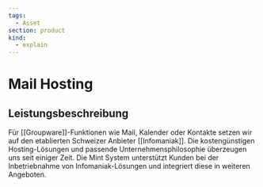 ```yaml
---
tags:
  - Asset
section: product
kind:
  - explain
---
```


# Mail Hosting

## Leistungsbeschreibung

Für [[Groupware]]-Funktionen wie Mail, Kalender oder Kontakte setzen wir auf den etablierten Schweizer Anbieter [[Infomaniak]]. Die kostengünstigen Hosting-Lösungen und passende Unternehmensphilosophie überzeugen uns seit einiger Zeit. Die Mint System unterstützt Kunden bei der Inbetriebnahme von Infomaniak-Lösungen und integriert diese in weiteren Angeboten.
